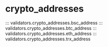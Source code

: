 # crypto_addresses

::: validators.crypto_addresses.bsc_address
::: validators.crypto_addresses.btc_address
::: validators.crypto_addresses.eth_address
::: validators.crypto_addresses.trx_address
